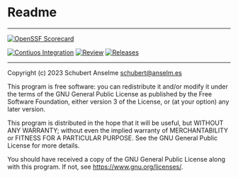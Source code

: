 # Readme

---

[![OpenSSF Scorecard](https://api.securityscorecards.dev/projects/github.com/labsonline/repoconfig/badge)](https://securityscorecards.dev/viewer/?uri=github.com/labsonline/repoconfig)

[![Contiuos Integration](https://github.com/labsonline/repoconfig/actions/workflows/cicd.yml/badge.svg)](https://github.com/labsonline/repoconfig/actions/workflows/cicd.yml) [![Review](https://github.com/labsonline/repoconfig/actions/workflows/required/labsonline/cicd/.github/workflows/_prw.yml/badge.svg)](https://github.com/labsonline/repoconfig/actions/workflows/required/labsonline/cicd/.github/workflows/_prw.yml) [![Releases](https://github.com/labsonline/repoconfig/actions/workflows/release.yml/badge.svg)](https://github.com/labsonline/repoconfig/actions/workflows/release.yml)

---

Copyright (c) 2023 Schubert Anselme <schubert@anselm.es>

This program is free software: you can redistribute it and/or modify
it under the terms of the GNU General Public License as published by
the Free Software Foundation, either version 3 of the License, or
(at your option) any later version.

This program is distributed in the hope that it will be useful,
but WITHOUT ANY WARRANTY; without even the implied warranty of
MERCHANTABILITY or FITNESS FOR A PARTICULAR PURPOSE. See the
GNU General Public License for more details.

You should have received a copy of the GNU General Public License
along with this program. If not, see <https://www.gnu.org/licenses/>.
